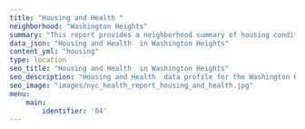 ```yaml
---
title: "Housing and Health "
neighborhood: "Washington Heights"
summary: "This report provides a neighborhood summary of housing conditions and related health outcomes. It also describes population characteristics that can increase vulnerability to housing hazards."
data_json: "Housing and Health  in Washington Heights"
content_yml: "housing"
type: location
seo_title: "Housing and Health  in Washington Heights"
seo_description: "Housing and Health  data profile for the Washington Heights neighborhood of NYC."
seo_image: "images/nyc_health_report_housing_and_health.jpg"
menu:
    main:
        identifier: '04'
---
```

